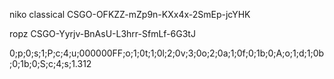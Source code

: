 niko classical CSGO-OFKZZ-mZp9n-KXx4x-2SmEp-jcYHK

ropz CSGO-Yyrjv-BnAsU-L3hrr-SfmLf-6G3tJ

0;p;0;s;1;P;c;4;u;000000FF;o;1;0t;1;0l;2;0v;3;0o;2;0a;1;0f;0;1b;0;A;o;1;d;1;0b;0;1b;0;S;c;4;s;1.312

